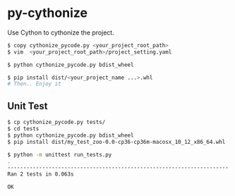 # py-cythonize
Use Cython to cythonize the project.

```bash
$ copy cythonize_pycode.py <your_project_root_path>
$ vim  <your_project_root_path>/project_setting.yaml

$ python cythonize_pycode.py bdist_wheel

$ pip install dist/<your_project_name ...>.whl
# Then.. Enjoy it
```

## Unit Test

```bash
$ cp cythonize_pycode.py tests/
$ cd tests
$ python cythonize_pycode.py bdist_wheel
$ pip install dist/my_test_zoo-0.0-cp36-cp36m-macosx_10_12_x86_64.whl

$ python -m unittest run_tests.py
.
----------------------------------------------------------------------
Ran 2 tests in 0.063s

OK
```
